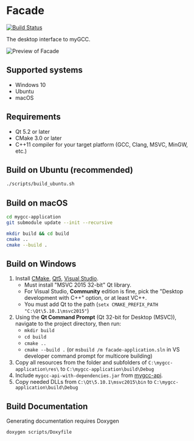# Facade
[![Build Status](https://travis-ci.com/davidcorbin/mygcc-application.svg?token=dxqddm4qxdWvzPBrhpv6&branch=master)](https://travis-ci.com/davidcorbin/mygcc-application)

The desktop interface to myGCC.

![Preview of Facade](../master/docs/assets/login-mac.png?raw=true)

## Supported systems
- Windows 10
- Ubuntu
- macOS

## Requirements
- Qt 5.2 or later
- CMake 3.0 or later
- C++11 compiler for your target platform (GCC, Clang, MSVC, MinGW, etc.)

## Build on Ubuntu (recommended)
```sh
./scripts/build_ubuntu.sh
```

## Build on macOS
```sh
cd mygcc-application
git submodule update --init --recursive

mkdir build && cd build
cmake ..
cmake --build .
```

## Build on Windows
1. Install [CMake](https://cmake.org/download/), [Qt5](https://www.qt.io/download), [Visual Studio](https://www.visualstudio.com/downloads/).
    - Must install "MSVC 2015 32-bit" Qt library.
    - For Visual Studio, **Community** edition is fine, pick the "Desktop development with C++" option, or at least VC++.
    - You must add Qt to the path (`setx CMAKE_PREFIX_PATH "C:\Qt\5.10.1\msvc2015"`)
2. Using the **Qt Command Prompt** (Qt 32-bit for Desktop (MSVC)), navigate to the project directory, then run:
    - `mkdir build`
    - `cd build`
    - `cmake ..`
    - `cmake --build .` (or `msbuild /m facade-application.sln` in VS developer command prompt for multicore building)
3. Copy all resources from the folder and subfolders of `C:\mygcc-application\res\` to `C:\mygcc-application\build\Debug`
4. Include `mygcc-api-with-dependencies.jar` from [mygcc-api](https://github.com/davidcorbin/mygcc-api).
5. Copy needed DLLs from `C:\Qt\5.10.1\msvc2015\bin` to `C:\mygcc-application\build\Debug`

## Build Documentation
Generating documentation requires Doxygen

    doxygen scripts/Doxyfile
